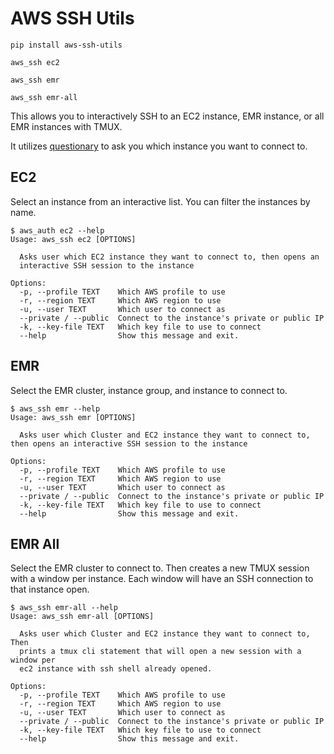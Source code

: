 # AWS SSH Utils

```shell
pip install aws-ssh-utils

aws_ssh ec2

aws_ssh emr

aws_ssh emr-all
```

This allows you to interactively SSH to an EC2 instance, EMR instance, or all EMR instances with TMUX.

It utilizes [questionary](https://pypi.org/project/questionary/) to ask you which instance you want to connect to.

## EC2

Select an instance from an interactive list. You can filter the instances by name.

```shell
$ aws_auth ec2 --help
Usage: aws_ssh ec2 [OPTIONS]

  Asks user which EC2 instance they want to connect to, then opens an
  interactive SSH session to the instance

Options:
  -p, --profile TEXT    Which AWS profile to use
  -r, --region TEXT     Which AWS region to use
  -u, --user TEXT       Which user to connect as
  --private / --public  Connect to the instance's private or public IP
  -k, --key-file TEXT   Which key file to use to connect
  --help                Show this message and exit.
```

## EMR

Select the EMR cluster, instance group, and instance to connect to.

```shell
$ aws_ssh emr --help
Usage: aws_ssh emr [OPTIONS]

  Asks user which Cluster and EC2 instance they want to connect to, then opens an interactive SSH session to the instance

Options:
  -p, --profile TEXT    Which AWS profile to use
  -r, --region TEXT     Which AWS region to use
  -u, --user TEXT       Which user to connect as
  --private / --public  Connect to the instance's private or public IP
  -k, --key-file TEXT   Which key file to use to connect
  --help                Show this message and exit.
```

## EMR All

Select the EMR cluster to connect to. Then creates a new TMUX session with a window per instance. Each window will have an SSH connection to that instance open.

```shell
$ aws_ssh emr-all --help
Usage: aws_ssh emr-all [OPTIONS]

  Asks user which Cluster and EC2 instance they want to connect to, Then
  prints a tmux cli statement that will open a new session with a window per
  ec2 instance with ssh shell already opened.

Options:
  -p, --profile TEXT    Which AWS profile to use
  -r, --region TEXT     Which AWS region to use
  -u, --user TEXT       Which user to connect as
  --private / --public  Connect to the instance's private or public IP
  -k, --key-file TEXT   Which key file to use to connect
  --help                Show this message and exit.
```

